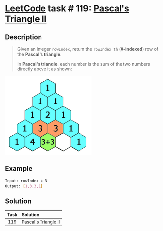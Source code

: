 # [LeetCode][leetcode] task # 119: [Pascal's Triangle II][task]

Description
-----------

> Given an integer `rowIndex`,
> return the `rowIndex th` (**0-indexed**) row
> of the **Pascal's triangle**.
> 
> In **Pascal's triangle**, each number is the sum
> of the two numbers directly above it as shown:

![triangle.png](image/triangle.png)

Example
-------

```sh
Input: rowIndex = 3
Output: [1,3,3,1]
```

Solution
--------

| Task | Solution                         |
|:----:|:---------------------------------|
| 119  | [Pascal's Triangle II][solution] |


[leetcode]: <http://leetcode.com/>
[task]: <https://leetcode.com/problems/pascals-triangle-ii/>
[solution]: <https://github.com/wellaxis/witalis-jkit/blob/main/module/tasks/src/main/java/com/witalis/jkit/tasks/core/task/leetcode/h2/p119/option/Practice.java>
